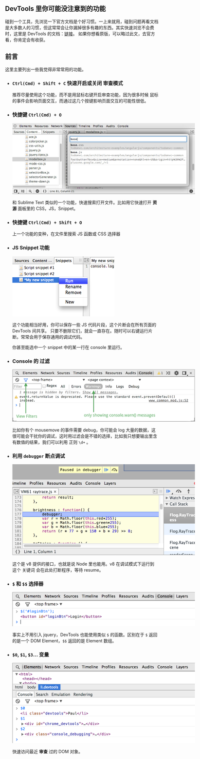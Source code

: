 <style type="text/css">
    img {
        max-width: 600px;
    }
</style>

## DevTools 里你可能没注意到的功能

碰到一个工具，先浏览一下官方文档是个好习惯。一上来就用，碰到问题再看文档是大多数人的习惯，但这常常会让你漏掉很多有趣的东西。其实快速浏览不会费时，这里是 DevTools 的文档：[链接](https://developer.chrome.com/devtools/index)。
如果你想看原版，可以略过此文，去官方看，你肯定会有收获。

## 前言

这里主要列出一些我觉得非常常用的功能。

* ### `Ctrl(Cmd) + Shift + C` 快速开启或关闭 **审查模式**

  推荐尽量使用这个功能，而不是用鼠标右键开启审查功能，因为很多时候 鼠标 的事件会影响页面交互，而通过这几个按键影响页面交互的可能性很低。

* ### 快捷键 `Ctrl(Cmd) + O`

  ![sources_basefind](https://raw.githubusercontent.com/Baidu-Music-FE/fe-weekly/master/img/[2014.07.20]/sources_basefind.jpg)

  和 Sublime Text 类似的一个功能，快速搜索打开文件。比如用它快速打开 **资源** 面板里的 CSS，JS，Snippet。

* ### 快捷键 `Ctrl(Cmd) + Shift + O`

  上一个功能的变种，在文件里搜索 JS 函数或 CSS 选择器

* ### JS Snippet 功能

  ![snippets_run](https://raw.githubusercontent.com/Baidu-Music-FE/fe-weekly/master/img/[2014.07.20]/snippets_run.png)

  这个功能相当好用，你可以保存一些 JS 代码片段，这个片断会在所有页面的 DevTools 间共享。
  只要不删除它们，就会一直存在。随时可以右键运行片断。常常会用于保存通用的调试代码。

  你甚至能选中一个 snippet 中的某一行在 console 里运行。

* ### Console 的 过滤

  ![filter-errors](https://raw.githubusercontent.com/Baidu-Music-FE/fe-weekly/master/img/[2014.07.20]/filter-errors.png)

  比如你有个 mousemove 的事件需要 debug，你可能会 log 大量的数据，这很可能会干扰你的调试，这时用过滤会是不错的选择，比如我只想要输出里含有数值的结果，我们可以利用 正则 `\d+` 。

* ### 利用 `debugger` 断点调试

  ![debugger](https://raw.githubusercontent.com/Baidu-Music-FE/fe-weekly/master/img/[2014.07.20]/debugger.png)

  这个是 v8 提供的接口，也就是说 Node 里也能用。v8 在调试模式下运行到这个 关键词 会在此处打断程序，等待 resume。

* ### `$` 和 `$$` 选择器

  ![select-login-btn](https://raw.githubusercontent.com/Baidu-Music-FE/fe-weekly/master/img/[2014.07.20]/select-login-btn.png)

  事实上不用引入 jquery，DevTools 也能使用类似 `$` 的函数。区别在于 `$` 返回的是一个 DOM Element，`$$` 返回的是 Element 数组。

* ### `$0`, `$1`, `$3`... 变量

  ![recent-selection](https://raw.githubusercontent.com/Baidu-Music-FE/fe-weekly/master/img/[2014.07.20]/recent-selection.png)

  快速访问最近 **审查** 过的 DOM 对象。

